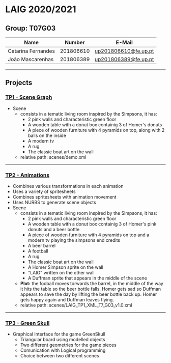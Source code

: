 # LAIG 2020/2021

## Group: T07G03

| Name               | Number    | E-Mail               |
| ------------------ | --------- | -------------------- |
| Catarina Fernandes | 201806610 | up201806610@fe.up.pt |
| João Mascarenhas   | 201806389 | up201806389@fe.up.pt |

----

## Projects

### [TP1 - Scene Graph](TP1)

- Scene
  - consists in a tematic living room inspired by the Simpsons, it has:
    - 2 pink walls and characteristic green floor
    - A wooden table with a donut box containig 3 of Homer's donuts
    - A piece of wooden furniture with 4 pyramids on top, along with 2 balls on the inside
    - A modern tv
    - A rug
    - The classic boat art on the wall
  - relative path: scenes/demo.xml

-----

### [TP2 - Animations](TP2)
- Combines various transformations in each animation
- Uses a variety of spritesheets
- Combines spritesheets with animation movement
- Uses NURBS to generate scene objects
- Scene
  - consists in a tematic living room inspired by the Simpsons, it has:
    - 2 pink walls and characteristic green floor
    - A wooden table with a donut box containig 3 of Homer's pink donuts and a beer bottle
    - A piece of wooden furniture with 4 pyramids on top and a modern tv playing the simpsons end credits
    - A beer barrel
    - A football
    - A rug
    - The classic boat art on the wall
    - A Homer Simpson sprite on the wall
    - "LAIG" written on the other wall
    - A Duffman sprite that appears in the middle of the scene
  - **Plot:** the fooball moves torwards the barrel, in the middle of the way it hits the table so the beer bottle falls. Homer gets sad so Duffman appears to save the day by lifting the beer bottle back up. Homer gets happy again and Duffman leaves flying.
  - relative path: scenes/LAIG_TP1_XML_T7_G03_v1.0.xml

----

### [TP3 - Green Skull](TP3)
- Graphical Interface for the game GreenSkull
  - Triangular board using modelled objects
  - Two different geometries for the game pieces
  - Comunication with Logical programming
  - Choice between two different scenes 

